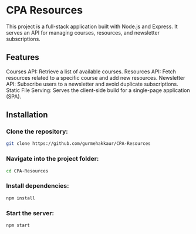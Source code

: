 # CPA Resources
This project is a full-stack application built with Node.js and Express. It serves an API for managing courses, resources, and newsletter subscriptions.

## Features
Courses API: Retrieve a list of available courses.
Resources API: Fetch resources related to a specific course and add new resources.
Newsletter API: Subscribe users to a newsletter and avoid duplicate subscriptions.
Static File Serving: Serves the client-side build for a single-page application (SPA).

## Installation
### Clone the repository:

``` bash
git clone https://github.com/gurmehakkaur/CPA-Resources
```
### Navigate into the project folder:

```bash
cd CPA-Resources
```
### Install dependencies:

```bash
npm install
```

### Start the server:
```bash
npm start
```
